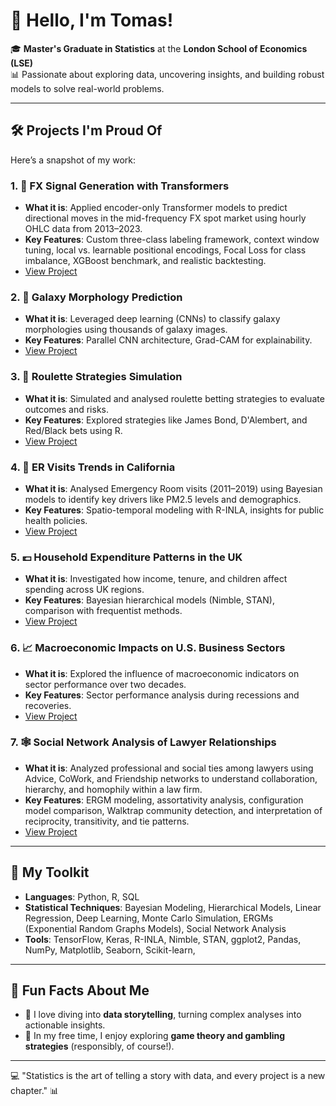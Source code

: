 # 👋 Hello, I'm Tomas! 

🎓 **Master's Graduate in Statistics** at the **London School of Economics (LSE)**  
📊 Passionate about exploring data, uncovering insights, and building robust models to solve real-world problems.

---

## 🛠️ Projects I'm Proud Of
Here’s a snapshot of my work:

### 1. 🤖 **FX Signal Generation with Transformers**  
- **What it is**: Applied encoder-only Transformer models to predict directional moves in the mid-frequency FX spot market using hourly OHLC data from 2013–2023.  
- **Key Features**: Custom three-class labeling framework, context window tuning, local vs. learnable positional encodings, Focal Loss for class imbalance, XGBoost benchmark, and realistic backtesting.  
- [View Project](https://github.com/tomas-mock/FX-Signal-Generation-with-Transformers) 


### 2. 🌌 **Galaxy Morphology Prediction**
- **What it is**: Leveraged deep learning (CNNs) to classify galaxy morphologies using thousands of galaxy images.
- **Key Features**: Parallel CNN architecture, Grad-CAM for explainability.
- [View Project](https://github.com/tomas-mock/Galaxy-Morphologies)

### 3. 🎰 **Roulette Strategies Simulation**
- **What it is**: Simulated and analysed roulette betting strategies to evaluate outcomes and risks.
- **Key Features**: Explored strategies like James Bond, D'Alembert, and Red/Black bets using R.
- [View Project](https://github.com/tomas-mock/Roulette-Strategies)

### 4. 🏥 **ER Visits Trends in California**
- **What it is**: Analysed Emergency Room visits (2011–2019) using Bayesian models to identify key drivers like PM2.5 levels and demographics.
- **Key Features**: Spatio-temporal modeling with R-INLA, insights for public health policies.
- [View Project](https://github.com/tomas-mock/Bayesian-Hierarchical-Modelling)

### 5. 💷 **Household Expenditure Patterns in the UK**
- **What it is**: Investigated how income, tenure, and children affect spending across UK regions.
- **Key Features**: Bayesian hierarchical models (Nimble, STAN), comparison with frequentist methods.
- [View Project](https://github.com/tomas-mock/Bayesian-Data-Analysis)

### 6. 📈 **Macroeconomic Impacts on U.S. Business Sectors**
- **What it is**: Explored the influence of macroeconomic indicators on sector performance over two decades.
- **Key Features**: Sector performance analysis during recessions and recoveries.
- [View Project](https://github.com/tomas-mock/Stock-Market-Analysis)

### 7. 🕸️ **Social Network Analysis of Lawyer Relationships**  
- **What it is**: Analyzed professional and social ties among lawyers using Advice, CoWork, and Friendship networks to understand collaboration, hierarchy, and homophily within a law firm.  
- **Key Features**: ERGM modeling, assortativity analysis, configuration model comparison, Walktrap community detection, and interpretation of reciprocity, transitivity, and tie patterns.  
- [View Project](https://github.com/tomas-mock/Social-Network-Analysis) 

---

## 🧰 My Toolkit
- **Languages**: Python, R, SQL
- **Statistical Techniques**: Bayesian Modeling, Hierarchical Models, Linear Regression, Deep Learning, Monte Carlo Simulation, ERGMs (Exponential Random Graphs Models), Social Network Analysis
- **Tools**: TensorFlow, Keras, R-INLA, Nimble, STAN, ggplot2, Pandas, NumPy, Matplotlib, Seaborn, Scikit-learn,

---

## 🎯 Fun Facts About Me
- 📖 I love diving into **data storytelling**, turning complex analyses into actionable insights.
- 🎲 In my free time, I enjoy exploring **game theory and gambling strategies** (responsibly, of course!).


---

💻 "Statistics is the art of telling a story with data, and every project is a new chapter." 📊
